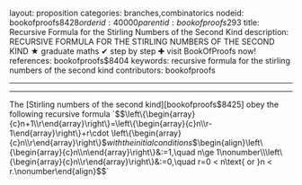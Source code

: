 layout: proposition
categories: branches,combinatorics
nodeid: bookofproofs$8428
orderid: 40000
parentid: bookofproofs$293
title: Recursive Formula for the Stirling Numbers of the Second Kind
description: RECURSIVE FORMULA FOR THE STIRLING NUMBERS OF THE SECOND KIND &#9733; graduate maths &#10004; step by step &#10010; visit BookOfProofs now!
references: bookofproofs$8404
keywords: recursive formula for the stirling numbers of the second kind
contributors: bookofproofs

---


---

The [Stirling numbers of the second kind][bookofproofs$8425] obey the following recursive formula  `$$\left\{\begin{array}{c}n+1\\r\end{array}\right\}=\left\{\begin{array}{c}n\\r-1\end{array}\right\}+r\cdot \left\{\begin{array}{c}n\\r\end{array}\right\}$$`
with the initial conditions `$$\begin{align}\left\{\begin{array}{c}n\\n\end{array}\right\}&:=1,\quad n\ge 1\nonumber\\\left\{\begin{array}{c}n\\r\end{array}\right\}&:=0,\quad r=0 < n\text{ or }n < r.\nonumber\end{align}$$`
